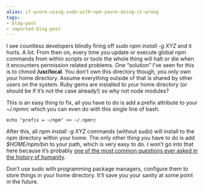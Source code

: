 ```yaml
---
alias: if-youre-using-sudo-with-npm-youre-doing-it-wrong
tags:
- blog-post
- imported-blog-post
---
```



I see countless developers blindly firing off _sudo npm install -g XYZ_ and it hurts. A lot. From then on, every time you update or execute global npm commands from within scripts or tools the whole thing will halt or die when it encounters permission related problems. One “solution” I’ve seen for this is to chmod **/usr/local**. You don’t own this directory though, you only own your home directory. Assume everything outside of that is shared by other users on the system. Ruby gems are installed to your home directory (or should be if it’s not the case already!) so why not node modules?

This is an easy thing to fix, all you have to do is add a prefix attribute to your _~/.npmrc_ which you can even do with this single line of bash.

```
echo "prefix = ~/npm" >> ~/.npmrc
```

After this, all _npm install -g XYZ_ commands (without sudo) will install to the npm directory within your home. The only other thing you have to do is add _$HOME/npm/bin_ to your path, which is very easy to do. I won’t go into that here because it’s probably [one of the most common questions ever asked in the history of humanity](https://www.google.com/search?q=How+do+I+add+to+my+path+variable%3F&ie=utf-8&oe=utf-8&aq=t&rls=org.mozilla:en-US:official&client=firefox-a&channel=fflb).

Don’t use sudo with programming package managers, configure them to store things in your home directory. It’ll save you your sanity at some point in the future.
